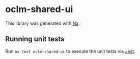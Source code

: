 # oclm-shared-ui

This library was generated with [Nx](https://nx.dev).

## Running unit tests

Run `nx test oclm-shared-ui` to execute the unit tests via [Jest](https://jestjs.io).

